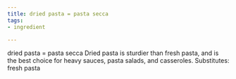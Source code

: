 ```yaml
---
title: dried pasta = pasta secca
tags:
- ingredient

---
```

dried pasta = pasta secca Dried pasta is sturdier than fresh pasta, and is the best choice for heavy sauces, pasta salads, and casseroles. Substitutes: fresh pasta
